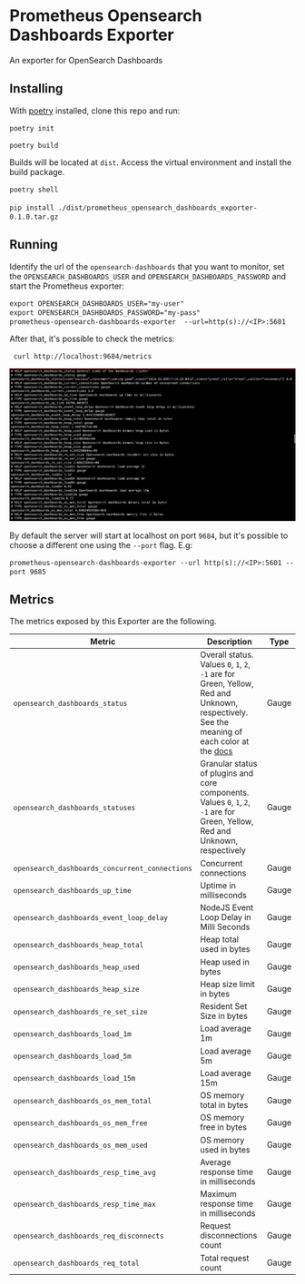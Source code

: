 # Prometheus Opensearch Dashboards Exporter
An exporter for OpenSearch Dashboards


## Installing
With [poetry](https://python-poetry.org/) installed, clone this repo and run:

```shell
poetry init
```

```shell
poetry build
```

Builds will be located at `dist`. Access the virtual environment and install the build package.

```shell
poetry shell

pip install ./dist/prometheus_opensearch_dashboards_exporter-0.1.0.tar.gz
```


## Running
Identify the url of the `opensearch-dashboards` that you want to monitor, set the `OPENSEARCH_DASHBOARDS_USER` and `OPENSEARCH_DASHBOARDS_PASSWORD` and start the Prometheus exporter:

```shell
export OPENSEARCH_DASHBOARDS_USER="my-user"
export OPENSEARCH_DASHBOARDS_PASSWORD="my-pass"
prometheus-opensearch-dashboards-exporter  --url=http(s)://<IP>:5601
```

After that, it's possible to check the metrics:
```
 curl http://localhost:9684/metrics
```

![Example of output](images/opensearch_dashboards_prometheus.png)


By default the server will start at localhost on port `9684`, but it's possible to choose a different one using the `--port` flag. E.g:

```shell
prometheus-opensearch-dashboards-exporter --url http(s)://<IP>:5601 --port 9685
```


## Metrics

The metrics exposed by this Exporter are the following.

| Metric                                         | Description                                                                                                                                | Type  |
| -----------------------------------------------| ------------------------------------------------------------------------------------------------------------------------------------------ | ----- |
| `opensearch_dashboards_status`                 | Overall status. Values `0`, `1`, `2`, `-1` are for Green, Yellow, Red and Unknown, respectively. See the meaning of each color at the [docs](https://opensearch.org/docs/1.2/opensearch/rest-api/cluster-health/)                                 | Gauge |
| `opensearch_dashboards_statuses`               | Granular status of plugins and core components. Values `0`, `1`, `2`, `-1` are for Green, Yellow, Red and Unknown, respectively | Gauge |
| `opensearch_dashboards_concurrent_connections` | Concurrent connections                                                                                                          | Gauge |
| `opensearch_dashboards_up_time`                | Uptime in milliseconds                                                                                                          | Gauge |
| `opensearch_dashboards_event_loop_delay`       | NodeJS Event Loop Delay in Milli Seconds                                                                                        | Gauge |
| `opensearch_dashboards_heap_total`             | Heap total used in bytes                                                                                                        | Gauge |
| `opensearch_dashboards_heap_used`              | Heap used in bytes                                                                                                              | Gauge |
| `opensearch_dashboards_heap_size`              | Heap size limit in bytes                                                                                                        | Gauge |
| `opensearch_dashboards_re_set_size`            | Resident Set Size in bytes                                                                                                      | Gauge |
| `opensearch_dashboards_load_1m`                | Load average 1m                                                                                                                 | Gauge |
| `opensearch_dashboards_load_5m`                | Load average 5m                                                                                                                 | Gauge |
| `opensearch_dashboards_load_15m`               | Load average 15m                                                                                                                | Gauge |
| `opensearch_dashboards_os_mem_total`           | OS memory total in bytes                                                                                                        | Gauge |
| `opensearch_dashboards_os_mem_free`            | OS memory free in bytes                                                                                                         | Gauge |
| `opensearch_dashboards_os_mem_used`            | OS memory used in bytes                                                                                                         | Gauge |
| `opensearch_dashboards_resp_time_avg`          | Average response time in milliseconds                                                                                           | Gauge |
| `opensearch_dashboards_resp_time_max`          | Maximum response time in milliseconds                                                                                           | Gauge |
| `opensearch_dashboards_req_disconnects`        | Request disconnections count                                                                                                    | Gauge |
| `opensearch_dashboards_req_total`              | Total request count                                                                                                             | Gauge |
